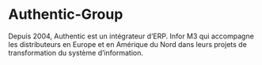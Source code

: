 # Authentic-Group
Depuis 2004, Authentic est un intégrateur d’ERP. Infor M3 qui accompagne les distributeurs en Europe et en Amérique du Nord dans leurs projets de transformation du système d’information.
